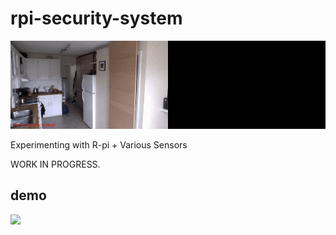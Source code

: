 # rpi-security-system

<img src="imgs/demo.gif">

Experimenting with R-pi + Various Sensors

WORK IN PROGRESS.

## demo

<img src="imgs/full_demo.gif">

